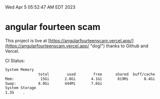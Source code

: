 Wed Apr  5 05:52:47 AM EDT 2023

# angular fourteen scam


This project is live at [https://angularfourteenscam.vercel.app/](https://angularfourteenscam.vercel.app/ "dog!") thanks to Github and Vercel.

CI Status: 

```bash
System Memory
               total        used        free      shared  buff/cache   available
Mem:            15Gi       2.8Gi       4.1Gi       819Mi       8.4Gi        11Gi
Swap:          8.0Gi       444Mi       7.6Gi
System Storage
1.3G	.
